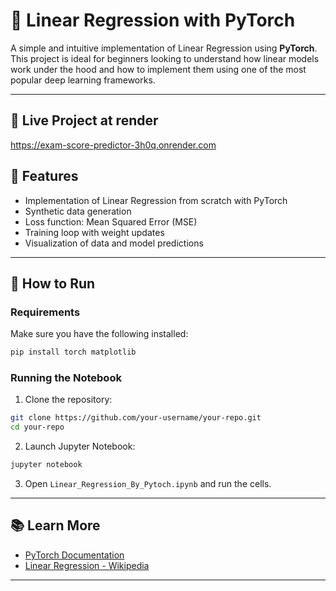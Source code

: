 # 🔢 Linear Regression with PyTorch

A simple and intuitive implementation of Linear Regression using **PyTorch**. This project is ideal for beginners looking to understand how linear models work under the hood and how to implement them using one of the most popular deep learning frameworks.

---

## 🚀 Live Project at render
https://exam-score-predictor-3h0q.onrender.com



## 🧠 Features

- Implementation of Linear Regression from scratch with PyTorch
- Synthetic data generation
- Loss function: Mean Squared Error (MSE)
- Training loop with weight updates
- Visualization of data and model predictions

---

## 🧪 How to Run

### Requirements

Make sure you have the following installed:

```bash
pip install torch matplotlib
```

### Running the Notebook

1. Clone the repository:

```bash
git clone https://github.com/your-username/your-repo.git
cd your-repo
```

2. Launch Jupyter Notebook:

```bash
jupyter notebook
```

3. Open `Linear_Regression_By_Pytoch.ipynb` and run the cells.



---

## 📚 Learn More

- [PyTorch Documentation](https://pytorch.org/docs/)
- [Linear Regression - Wikipedia](https://en.wikipedia.org/wiki/Linear_regression)

---




